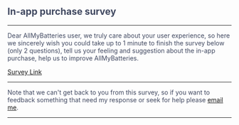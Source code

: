 <font color=#414961>

## In-app purchase survey
---
Dear AllMyBatteries user, we truly care about your user experience, so here we sincerely wish you could take up to 1 minute to finish the survey below (only 2 questions), tell us your feeling and suggestion about the in-app purchase, help us to improve AllMyBatteries.

[Survey Link](https://docs.google.com/forms/d/e/1FAIpQLSeu0uwnEmdMI1rWNm7L5fOT0DOMSuIlopP8muc8ve1MJvLyFA/viewform?usp=sf_link)

---

Note that we can't get back to you from this survey, so if you want to feedback something that need my response or seek for help please [email me](mailto:lagagggggg@gmail.com).

___

</font>
